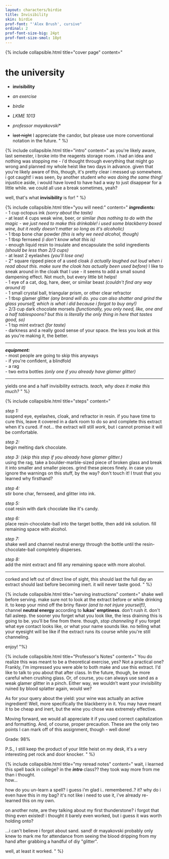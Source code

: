 ```yaml
---
layout: characters/birdie
title: Invisibility
skin: birdie
prof-font: "'Alex Brush', cursive"
ordinal: 2
prof-font-size-big: 24pt
prof-font-size-smol: 18pt
---
```

{% include collapsible.html title="cover page" content="
# the university

- **invisibility**  
- *an exercise*

- *birdie*
- *LKME 1013*
- *professor mayakovski*<span class='note'>*</span>
- <span><s>last night</s> <span class='note'>I appreciate the candor, but please use more conventional notation in the future.</span></span>
" %}

{% include collapsible.html title="intro" content="
as you're likely aware, last semester, i broke into the reagents storage room. i had an idea and nothing was stopping me - i'd thought through everything that might go wrong and planned my whole heist like two days in advance. given that you're likely aware of this, though, it's pretty clear i messed up somewhere. i got caught! i was seen, by another student *who was doing the same thing!* injustice aside, i would have loved to have had a way to just disappear for a little while. we could all use a break sometimes, yeah?

well, that's what **invisibility** is for!
" %}

{% include collapsible.html title="you will need:" content="
***ingredients:***  
\- 1 cup octopus ink *(sorry about the taste)*  
\- at least 4 cups weak wine, beer, or similar *(has nothing to do with the magic - we just need to make this drinkable! i used some blackberry boxed wine, but it really doesn't matter so long as it's alcoholic)*  
\- 1 tbsp bone char powder *(this is why we need alcohol, though)*  
\- 1 tbsp fernseed *(i don't know what this is)*  
\- enough liquid resin to insulate and encapsulate the solid ingredients *(should be less than 2/3 cups)*  
\- at least 2 eyelashes *(you'll lose one)*  
\- 2\" square ripped piece of a used cloak *(i actually laughed out loud when i read about this. <span class='underline'>make sure the cloak has actually been used before</span>)* <span class='note'> I like to sneak around in the cloak that I use - it seems to add a small sound dampening effect. Not much, but every little bit helps!</span>  
\- 1 eye of a cat, dog, hare, deer, or similar beast *(couldn't find any way around it)*  
\- 1 small crystal ball, triangular prism, or other clear refractor  
\- 1 tbsp glamer glitter *(any brand will do. you can also shatter and grind the glass yourself, which is what i did because i forgot to buy any!)*  
\- 2/3 cup dark chocolate morsels *(functionally, you only need, like, one and a half tablespoons? but this is literally the only thing in here that tastes good, so)*  
\- 1 tsp mint extract *(for taste)*  
\- darkness and a really good sense of your space. the less you look at this as you're making it, the better.

---

***equipment:***  
\- most people are going to skip this anyways  
\- if you're confident, a blindfold  
\- a rag  
\- two extra bottles *(only one if you already have glamer glitter)*

---

yields one and a half invisibility extracts. *teach, why does it make this much?*
" %}

{% include collapsible.html title="steps" content="

*step 1:*  
suspend eye, eyelashes, cloak, and refractor in resin. if you have time to cure this, leave it covered in a dark room to do so and complete this extract when it's cured. if not... the extract will still *work*, but i cannot promise it will be comfortable.

*step 2:*  
begin melting dark chocolate.

*step 3: (skip this step if you already have glamer glitter.)*  
using the rag, take a boulder-marble-sized piece of broken glass and break it into smaller and smaller pieces.
grind these pieces finely. <span class='underline'>in case you ignore the warnings on this stuff, by the way? don't touch it!</span> <span class='note'>I trust that you learned why firsthand?</span>

*step 4:*  
stir bone char, fernseed, and glitter into ink.

*step 5:*  
coat resin with dark chocolate like it's candy.

*step 6:*  
place resin-chocolate-ball into the target bottle, then add ink solution. fill remaining space with alcohol.

*step 7:*  
shake well and channel neutral energy through the bottle until the resin-chocolate-ball completely disperses.

*step 8:*  
add the mint extract and fill any remaining space with more alcohol.

---

corked and left out of direct line of sight, this should last the full day an extract should last before becoming inert. it will never taste good.
" %}

{% include collapsible.html title="serving instructions" content="
shake well before serving. make sure not to look at the extract before or while drinking it. to keep your mind off the briny flavor *(and to not injure yourself!)*, channel **neutral energy** according to **lukas' emptiness**. don't rush it. don't fall asleep. the sooner you forget what you look like, the less draining this is going to be. you'll be fine from there. though, *stop channeling* if you forget what eye contact looks like, or what your name sounds like. no telling what your eyesight will be like if the extract runs its course while you're still channeling.

enjoy!
"%}

{% include collapsible.html title="<span class='note'>Professor's Notes</span>" content="
<span class='note'>You do realize this was meant to be a theoretical exercise, yes? Not a practical one? Frankly, I'm impressed you were able to both make and use this extract. I'd like to talk to you about that after class. In the future, though, be more careful when crushing glass. Or, of course, you can always use sand as a weak glamer glitter in a pinch. Either way, we wouldn’t want your invisibility ruined by blood splatter again, would we?

<span class='note'>As for your query about the yield: your wine was actually an active ingredient! Well, more specifically the blackberry in it. You may have meant it to be cheap and inert, but the wine you chose was extremely effective.

<span class='note'>Moving forward, we would all appreciate it if you used correct capitalization and formatting. And, of course, proper precaution. These are the only two points I can mark off of this assignment, though - well done!

<span class='underline note'>Grade: 98%

<span class='note'>P.S., I still keep the product of your little heist on my desk, it's a very interesting pet rock and door knocker.
" %}

{% include collapsible.html title="<span class='reread'>my reread notes</span>" content="
<span class='reread'>wait, i learned this spell back in college? in the ***intro*** class?? they took way more from me than i thought.  
how...

<span class='reread'>how do you un-learn a spell? i guess i'm glad i.. remembered..? it? why do i even have this in my bag? it's not like i need to use it, i've already re-learned this on my own.

<span class='reread'>on another note, are they talking about my first thunderstone? i forgot that thing even existed! i thought it barely even worked, but i guess it was worth holding onto?

<span class='reread'>...i can't believe i forgot about sand. sand! dr mayakovski probably only knew to mark me for attendance from seeing the blood dripping from my hand after grabbing a handful of diy \"glitter\".

<span class='reread'>well, at least it worked.
" %}